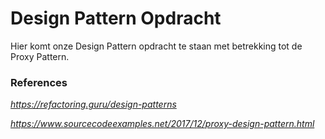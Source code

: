 # Design Pattern Opdracht
Hier komt onze Design Pattern opdracht te staan met betrekking tot de Proxy Pattern.

### References
*https://refactoring.guru/design-patterns*

*https://www.sourcecodeexamples.net/2017/12/proxy-design-pattern.html*

